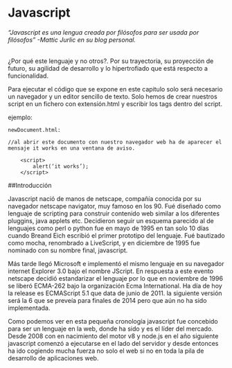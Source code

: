 # Javascript

###### *“Javascript es una lengua creada por filósofos para ser usada por filósofos” -Mattic Jurlic en su blog personal.*

¿Por qué este lenguaje y no otros?. Por su trayectoria, su proyección de futuro, su agilidad de desarrollo y lo hipertrofiado que está  respecto a funcionalidad.


Para ejecutar el código que se expone en este capitulo solo será necesario un navegador y un editor sencillo de texto.
Solo hemos de crear nuestros script en un fichero con extensión.html y escribir los tags <script>[nuestro script]</script> dentro del script.

ejemplo:

	newDocument.html: 
	
    //al abrir este documento con nuestro navegador web ha de aparecer el     
    mensaje it works en una ventana de aviso.	
		
		<script>
			alert(‘it works’);
        </script>
 

##Introducción


Javascript nació de manos de netscape, compañía conocida por su navegador netscape navigator, muy famoso en los  90. Fué diseñado como lenguaje de scripting para construir contenido web similar a  los diferentes pluggins, java applets etc.
Decidieron seguir un esquema parecido al de lenguajes como perl o python fue en mayo de 1995 en tan solo 10 días cuando Breand Eich escribió el primer prototipo del lenguaje. Fué bautizado como mocha, renombrado a LiveScript, y en diciembre de 1995 fue nominado con su nombre final, javascript.

Más tarde llegó Microsoft e implementó el mismo lenguaje en su navegador internet Explorer 3.0  bajo el nombre JScript. En respuesta a este evento netscape decidió estandarizar el lenguaje por lo que en noviembre de 1996 se liberó ECMA-262 bajo la organización Ecma International. Ha día de hoy la release es ECMAScript 5.1 que data de junio de 2011. la siguiente versión será la 6 que se preveía para finales de 2014 pero que aún no ha sido implementada.

Como podemos ver en esta pequeña cronología javascript fue concebido para ser un lenguaje en la web, donde ha sido y es el líder del mercado. Desde 2008 con en nacimiento del motor v8 y node.js en el año siguiente javascript comenzó a ejecutarse en el lado del servidor y desde entonces ha ido cogiendo mucha fuerza no solo el web si no en toda la pila de desarrollo de aplicaciones web. 

